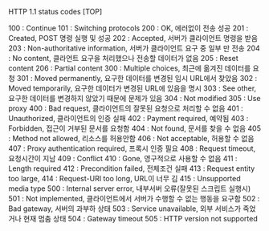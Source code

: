 HTTP 1.1 status codes [TOP]

100 : Continue
101 : Switching protocols
200 : OK, 에러없이 전송 성공
201 : Created, POST 명령 실행 및 성공
202 : Accepted, 서버가 클라이언트 명령을 받음
203 : Non-authoritative information, 서버가 클라이언트 요구 중 일부 만 전송
204 : No content, 클라언트 요구을 처리했으나 전송할 데이터가 없음
205 : Reset content
206 : Partial content
300 : Multiple choices, 최근에 옮겨진 데이터를 요청
301 : Moved permanently, 요구한 데이터를 변경된 임시 URL에서 찾았음
302 : Moved temporarily, 요구한 데이터가 변경된 URL에 있음을 명시
303 : See other, 요구한 데이터를 변경하지 않았기 때문에 문제가 있음
304 : Not modified
305 : Use proxy
400 : Bad request, 클라이언트의 잘못된 요청으로 처리할 수 없음
401 : Unauthorized, 클라이언트의 인증 실패
402 : Payment required, 예약됨
403 : Forbidden, 접근이 거부된 문서를 요청함
404 : Not found, 문서를 찾을 수 없음
405 : Method not allowed, 리소스를 허용안함
406 : Not acceptable, 허용할 수 없음
407 : Proxy authentication required, 프록시 인증 필요
408 : Request timeout, 요청시간이 지남
409 : Conflict
410 : Gone, 영구적으로 사용할 수 없음
411 : Length required
412 : Precondition failed, 전체조건 실패
413 : Request entity too large,
414 : Request-URI too long, URL이 너무 김
415 : Unsupported media type
500 : Internal server error, 내부서버 오류(잘못된 스크립트 실행시)
501 : Not implemented, 클라이언트에서 서버가 수행할 수 없는 행동을 요구함
502 : Bad gateway, 서버의 과부하 상태
503 : Service unavailable, 외부 서비스가 죽었거나 현재 멈춤 상태
504 : Gateway timeout
505 : HTTP version not supported
